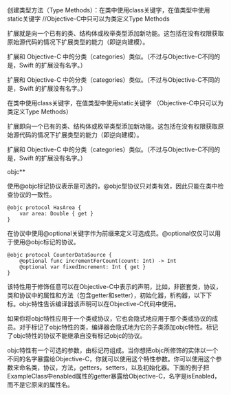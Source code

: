 创建类型方法（Type Methods）：在类中使用class关键字，在值类型中使用static关键字
//Objective-C中只可以为类定义Type Methods


扩展就是向一个已有的类、结构体或枚举类型添加新功能。这包括在没有权限获取原始源代码的情况下扩展类型的能力（即逆向建模）。

扩展和 Objective-C 中的分类（categories）类似。（不过与Objective-C不同的是，Swift 的扩展没有名字。）


扩展和 Objective-C 中的分类（categories）类似。（不过与Objective-C不同的是，Swift 的扩展没有名字。）

在类中使用class关键字，在值类型中使用static关键字
（Objective-C中只可以为类定义Type Methods）



扩展即向一个已有的类、结构体或枚举类型添加新功能。这包括在没有权限获取原始源代码的情况下扩展类型的能力（即逆向建模）。

扩展和 Objective-C 中的分类（categories）类似。（不过与Objective-C不同的是，Swift 的扩展没有名字。）


objc**

使用@objc标记协议表示是可选的，@objc型协议只对类有效，因此只能在类中检查协议的一致性。
	
	@objc protocol HasArea {
	    var area: Double { get }
	}

在协议中使用@optional关键字作为前缀来定义可选成员。@optional仅仅可以用于使用@objc标记的协议。
	
	@objc protocol CounterDataSource {
	    @optional func incrementForCount(count: Int) -> Int
	    @optional var fixedIncrement: Int { get }
	}

该特性用于修饰任意可以在Objective-C中表示的声明，比如，非嵌套类，协议，类和协议中的属性和方法（包含getter和setter），初始化器，析构器，以下下标。objc特性告诉编译器该声明可以在Objective-C代码中使用。

如果你将objc特性应用于一个类或协议，它也会隐式地应用于那个类或协议的成员。对于标记了objc特性的类，编译器会隐式地为它的子类添加objc特性。标记了objc特性的协议不能继承自没有标记objc的协议。

objc特性有一个可选的参数，由标记符组成。当你想把objc所修饰的实体以一个不同的名字暴露给Objective-C，你就可以使用这个特性参数。你可以使用这个参数来命名类，协议，方法，getters，setters，以及初始化器。下面的例子把ExampleClass中enabled属性的getter暴露给Objective-C，名字是isEnabled，而不是它原来的属性名。
